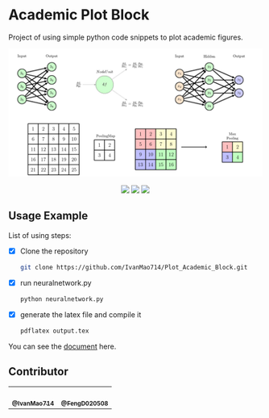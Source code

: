 # Academic Plot Block
 Project of using simple python code snippets to plot academic figures.
<p align="center">
  <img src="fig/example1.png"  />

  
</p>
<p align="center">
    <img src="https://img.shields.io/badge/Python-yellow?style=for-the-badge&logo=python&logoColor=%233776AB">
    <img src="https://img.shields.io/badge/Latex-orange?style=for-the-badge&logo=latex&logoColor=%23008080">
    <img src="https://img.shields.io/github/last-commit/IvanMao714/Plot_Academic_Block?logoColor=blue&style=for-the-badge"/>
</p>

## Usage Example

List of using steps:
- [x] Clone the repository
    ```bash
    git clone https://github.com/IvanMao714/Plot_Academic_Block.git
    ```
- [x] run neuralnetwork.py
  ```bash
  python neuralnetwork.py
   ```
- [x] generate the latex file and compile it
  ```bash
  pdflatex output.tex
   ```
You can see the [document](https://ivanmao714.github.io/Plot_Academic_Block)  here.  

## Contributor

<table>
  <tr >
    <td align="center"><a href="https://github.com/IvanMao714"><img src="https://avatars.githubusercontent.com/u/72293808?s=400&u=4fab4e9793c14e354fea9adf888a6965526e2281&v=4" width="100px;" alt=""/><br /><sub><b>@IvanMao714</b></sub></a>
    <td align="center"><a href="https://github.com/FengD020508"><img src="https://avatars.githubusercontent.com/u/104625759?v=4" width="100px;" alt=""/><br /><sub><b>@FengD020508</b></sub></a>
  </tr>
</table>
